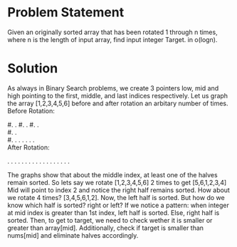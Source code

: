 # Problem Statement
Given an originally sorted array that has been rotated 1 through n times, where n is the length of input array, find input integer Target. in o(logn).

# Solution
As always in Binary Search problems, we create 3 pointers low, mid and high pointing to the first, middle, and last indices respectively.
Let us graph the array [1,2,3,4,5,6] before and after rotation an arbitary number of times.
Before Rotation:

#.           . 
#.        .
#.     .               
#.  .                   
#. . . . . . .          
After Rotation:
       
.    .
.  .          .
.           .
.         .
.       .
. . . . . . . 

The graphs show that about the middle index, at least one of the halves remain sorted. So lets say we rotate [1,2,3,4,5,6] 2 times to get [5,6,1,2,3,4]
Mid will point to index 2 and notice the right half remains sorted. How about we rotate 4 times? [3,4,5,6,1,2]. Now, the left half is sorted.
But how do we know which half is sorted? right or left? If we notice a pattern: when integer at mid index is greater than 1st index, left half is sorted. Else, right half is sorted.
Then, to get to target, we need to check wether it is smaller or greater than array[mid]. Additionally, check if target is smaller than nums[mid] and eliminate halves accordingly.
